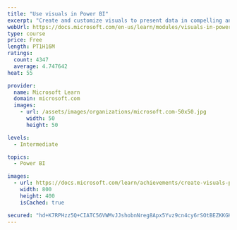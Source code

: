 ```yaml
---
title: "Use visuals in Power BI"
excerpt: "Create and customize visuals to present data in compelling and insightful ways."
webUrl: https://docs.microsoft.com/en-us/learn/modules/visuals-in-power-bi/
type: course
price: Free
length: PT1H16M
ratings:
  count: 4347
  average: 4.747642
heat: 55

provider:
  name: Microsoft Learn
  domain: microsoft.com
  images:
    - url: /assets/images/organizations/microsoft.com-50x50.jpg
      width: 50
      height: 50

levels:
  - Intermediate

topics:
  - Power BI

images:
  - url: https://docs.microsoft.com/learn/achievements/create-visuals-power-bi-desktop-social.png
    width: 800
    height: 400
    isCached: true

secured: "hd+K7RPHzz5Q+CIATC56VWMvJJshobnNreg8Apx5Yvz9cn4cy6rSOtBEZKKGK1x3xAb9QZncFWmvRyh9cbzFudXUt37ux21uqvkVwoS2CVPBtdROPlAyNQ5jkjS/FqfwgbGwMj7Bdm3gm72umj7I3B3q88QtL/IDHw+0eIOOxFamfwypuJjuDUiLlVjadN/BLxV4vnYS+eJfUEXQtaQertNhLc4cyawR47SfSU2y9wSYy1bHQXBLXh686TRxLc+zfM1rNcMRlGGOq5QlqtIhay4nD19xBHDprOpf9aUpQBipKs2oX3rX/RmihY2AJkkqKUxP7ij1w9MHR+mfWY8UTaHkK8muF6+1oR243n6yrTaIhPy6gBTpP/hKnSITMqaawwFpSXNdrm5usOIPvm3ieMupfgqFJ36uMg3fZOFppeQ=;0I7AwqtmWNxN0iX7rdiplg=="
---
```


